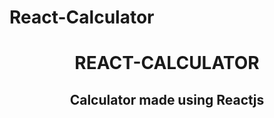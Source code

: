 # React-Calculator

# <div align="center">REACT-CALCULATOR
</div>

<div align="center">
<h2>Calculator made using Reactjs
</div>
